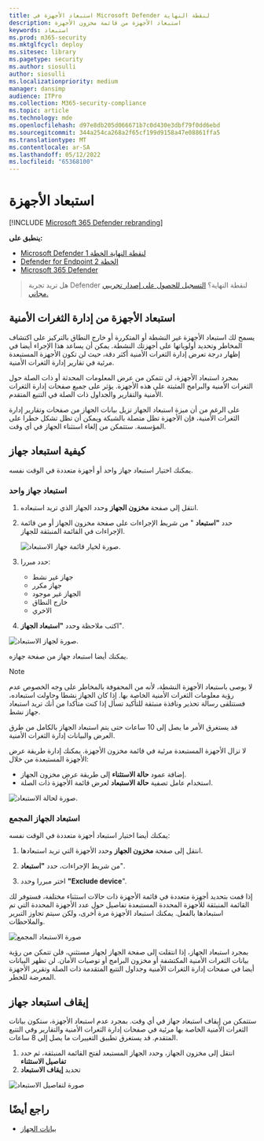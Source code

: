 ```yaml
---
title: استبعاد الأجهزة في Microsoft Defender لنقطة النهاية
description: استبعاد الأجهزة من قائمة مخزون الأجهزة
keywords: استبعاد
ms.prod: m365-security
ms.mktglfcycl: deploy
ms.sitesec: library
ms.pagetype: security
ms.author: siosulli
author: siosulli
ms.localizationpriority: medium
manager: dansimp
audience: ITPro
ms.collection: M365-security-compliance
ms.topic: article
ms.technology: mde
ms.openlocfilehash: d97e8db205d066671b7c0d430e3dbf79f0dd6ebd
ms.sourcegitcommit: 344a254ca268a2f65cf199d9158a47e08861ffa5
ms.translationtype: MT
ms.contentlocale: ar-SA
ms.lasthandoff: 05/12/2022
ms.locfileid: "65368100"
---
```

# <a name="exclude-devices"></a>استبعاد الأجهزة

[!INCLUDE [Microsoft 365 Defender rebranding](../../includes/microsoft-defender.md)]

**ينطبق على:**

- [Microsoft Defender لنقطة النهاية الخطة 1](https://go.microsoft.com/fwlink/p/?linkid=2154037)
- [Defender for Endpoint الخطة 2](https://go.microsoft.com/fwlink/p/?linkid=2154037)
- [Microsoft 365 Defender](https://go.microsoft.com/fwlink/?linkid=2118804)

> هل تريد تجربة Defender لنقطة النهاية؟ [التسجيل للحصول على إصدار تجريبي مجاني.](https://signup.microsoft.com/create-account/signup?products=7f379fee-c4f9-4278-b0a1-e4c8c2fcdf7e&ru=https://aka.ms/MDEp2OpenTrial?ocid=docs-wdatp-respondmachine-abovefoldlink)

## <a name="exclude-devices-from-vulnerability-management"></a>استبعاد الأجهزة من إدارة الثغرات الأمنية

يسمح لك استبعاد الأجهزة غير النشطة أو المتكررة أو خارج النطاق بالتركيز على اكتشاف المخاطر وتحديد أولوياتها على أجهزتك النشطة. يمكن أن يساعد هذا الإجراء أيضا في إظهار درجة تعرض إدارة الثغرات الأمنية أكثر دقة، حيث لن تكون الأجهزة المستبعدة مرئية في تقارير إدارة الثغرات الأمنية.

بمجرد استبعاد الأجهزة، لن تتمكن من عرض المعلومات المحدثة أو ذات الصلة حول الثغرات الأمنية والبرامج المثبتة على هذه الأجهزة. يؤثر على جميع صفحات إدارة الثغرات الأمنية والتقارير والجداول ذات الصلة في التتبع المتقدم.

على الرغم من أن ميزة استبعاد الجهاز تزيل بيانات الجهاز من صفحات وتقارير إدارة الثغرات الأمنية، فإن الأجهزة تظل متصلة بالشبكة ويمكن أن تظل تشكل خطرا على المؤسسة. ستتمكن من إلغاء استثناء الجهاز في أي وقت.

## <a name="how-to-exclude-a-device"></a>كيفية استبعاد جهاز

يمكنك اختيار استبعاد جهاز واحد أو أجهزة متعددة في الوقت نفسه.

### <a name="exclude-a-single-device"></a>استبعاد جهاز واحد

1. انتقل إلى صفحة **مخزون الجهاز** وحدد الجهاز الذي تريد استبعاده.
2. حدد **"استبعاد** " من شريط الإجراءات على صفحة مخزون الجهاز أو من قائمة الإجراءات في القائمة المنبثقة للجهاز.

   ![صورة لخيار قائمة جهاز الاستبعاد.](images/exclude-devices-menu.png)

3. حدد مبررا:

    - جهاز غير نشط
    - جهاز مكرر
    - الجهاز غير موجود
    - خارج النطاق
    - الاخري

4. اكتب ملاحظة وحدد **"استبعاد الجهاز**".

![صورة لجهاز الاستبعاد.](images/exclude-device.png)

يمكنك أيضا استبعاد جهاز من صفحة جهازه.

> [!NOTE]
> لا يوصى باستبعاد الأجهزة النشطة، لأنه من المحفوفة بالمخاطر على وجه الخصوص عدم رؤية معلومات الثغرات الأمنية الخاصة بها. إذا كان الجهاز نشطا وحاولت استبعاده، فستتلقى رسالة تحذير ونافذة منبثقة للتأكيد تسأل إذا كنت متأكدا من أنك تريد استبعاد جهاز نشط.

قد يستغرق الأمر ما يصل إلى 10 ساعات حتى يتم استبعاد الجهاز بالكامل من طرق العرض والبيانات إدارة الثغرات الأمنية.

لا تزال الأجهزة المستبعدة مرئية في قائمة مخزون الأجهزة. يمكنك إدارة طريقة عرض الأجهزة المستبعدة من خلال:

- إضافة عمود **حالة الاستثناء** إلى طريقة عرض مخزون الجهاز.
- استخدام عامل تصفية **حالة الاستبعاد** لعرض قائمة الأجهزة ذات الصلة.

![صورة لحالة الاستبعاد.](images/exclusion-state.png)

### <a name="bulk-device-exclusion"></a>استبعاد الجهاز المجمع

يمكنك أيضا اختيار استبعاد أجهزة متعددة في الوقت نفسه:

1. انتقل إلى صفحة **مخزون الجهاز** وحدد الأجهزة التي تريد استبعادها.

2. من شريط الإجراءات، حدد **"استبعاد**".

3. اختر مبررا وحدد **"Exclude device**".

إذا قمت بتحديد أجهزة متعددة في قائمة الأجهزة ذات حالات استثناء مختلفة، فستوفر لك القائمة المنبثقة للأجهزة المحددة المستبعدة تفاصيل حول عدد الأجهزة المحددة التي تم استبعادها بالفعل. يمكنك استبعاد الأجهزة مرة أخرى، ولكن سيتم تجاوز التبرير والملاحظات.

![صورة الاستبعاد المجمع](images/exclude-device-bulk.png)

بمجرد استبعاد الجهاز، إذا انتقلت إلى صفحة الجهاز لجهاز مستثنى، فلن تتمكن من رؤية بيانات الثغرات الأمنية المكتشفة أو مخزون البرامج أو توصيات الأمان. لن تظهر البيانات أيضا في صفحات إدارة الثغرات الأمنية وجداول التتبع المتقدمة ذات الصلة وتقرير الأجهزة المعرضة للخطر.

## <a name="stop-excluding-a-device"></a>إيقاف استبعاد جهاز

ستتمكن من إيقاف استبعاد جهاز في أي وقت. بمجرد عدم استبعاد الأجهزة، ستكون بيانات الثغرات الأمنية الخاصة بها مرئية في صفحات إدارة الثغرات الأمنية والتقارير وفي التتبع المتقدم. قد يستغرق تطبيق التغييرات ما يصل إلى 8 ساعات.

1. انتقل إلى مخزون الجهاز، وحدد الجهاز المستبعد لفتح القائمة المنبثقة، ثم حدد **تفاصيل الاستثناء**
2. تحديد **إيقاف الاستبعاد**

![صورة لتفاصيل الاستبعاد](images/exclusion-details.png)

## <a name="see-also"></a>راجع أيضًا

- [بيانات الجهاز](machines-view-overview.md)
